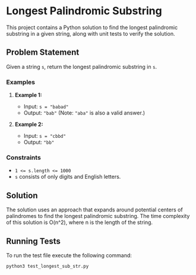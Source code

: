 # Longest Palindromic Substring

This project contains a Python solution to find the longest palindromic substring in a given string, along with unit tests to verify the solution.

## Problem Statement

Given a string `s`, return the longest palindromic substring in `s`.

### Examples

1. **Example 1:**

   - Input: `s = "babad"`
   - Output: `"bab"` (Note: `"aba"` is also a valid answer.)

2. **Example 2:**
   - Input: `s = "cbbd"`
   - Output: `"bb"`

### Constraints

- `1 <= s.length <= 1000`
- `s` consists of only digits and English letters.

## Solution

The solution uses an approach that expands around potential centers of palindromes to find the longest palindromic substring. The time complexity of this solution is O(n^2), where n is the length of the string.

## Running Tests

To run the test file execute the following command:

```bash
python3 test_longest_sub_str.py
```
